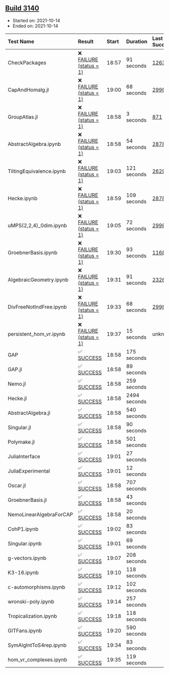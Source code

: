 ## [Build 3140](https://oscarci.mathematik.uni-kl.de/job/oscar-stable/3140/)

* Started on: 2021-10-14
* Ended on: 2021-10-14

| Test Name    | Result | Start | Duration | Last Success | First Failure |
|:-------------|:-------|:------|:---------|:-------------|:--------------|
| CheckPackages | ❌ [FAILURE (status = 1)](https://oscarci.mathematik.uni-kl.de/job/oscar-stable/3140/artifact/logs/build-3140/CheckPackages.log) | 18:57 | 91 seconds | [1263](https://oscarci.mathematik.uni-kl.de/job/oscar-stable/1263/) | [1264](https://oscarci.mathematik.uni-kl.de/job/oscar-stable/1264/) |
| CapAndHomalg.jl | ❌ [FAILURE (status = 1)](https://oscarci.mathematik.uni-kl.de/job/oscar-stable/3140/artifact/logs/build-3140/CapAndHomalg.jl.log) | 19:00 | 68 seconds | [2998](https://oscarci.mathematik.uni-kl.de/job/oscar-stable/2998/) | [2999](https://oscarci.mathematik.uni-kl.de/job/oscar-stable/2999/) |
| GroupAtlas.jl | ❌ [FAILURE (status = 1)](https://oscarci.mathematik.uni-kl.de/job/oscar-stable/3140/artifact/logs/build-3140/GroupAtlas.jl.log) | 18:58 | 3 seconds | [871](https://oscarci.mathematik.uni-kl.de/job/oscar-stable/871/) | [872](https://oscarci.mathematik.uni-kl.de/job/oscar-stable/872/) |
| AbstractAlgebra.ipynb | ❌ [FAILURE (status = 1)](https://oscarci.mathematik.uni-kl.de/job/oscar-stable/3140/artifact/logs/build-3140/AbstractAlgebra.ipynb.log) | 18:58 | 54 seconds | [2878](https://oscarci.mathematik.uni-kl.de/job/oscar-stable/2878/) | [2879](https://oscarci.mathematik.uni-kl.de/job/oscar-stable/2879/) |
| TiltingEquivalence.ipynb | ❌ [FAILURE (status = 1)](https://oscarci.mathematik.uni-kl.de/job/oscar-stable/3140/artifact/logs/build-3140/TiltingEquivalence.ipynb.log) | 19:03 | 121 seconds | [2629](https://oscarci.mathematik.uni-kl.de/job/oscar-stable/2629/) | [2630](https://oscarci.mathematik.uni-kl.de/job/oscar-stable/2630/) |
| Hecke.ipynb | ❌ [FAILURE (status = 1)](https://oscarci.mathematik.uni-kl.de/job/oscar-stable/3140/artifact/logs/build-3140/Hecke.ipynb.log) | 18:59 | 109 seconds | [2878](https://oscarci.mathematik.uni-kl.de/job/oscar-stable/2878/) | [2879](https://oscarci.mathematik.uni-kl.de/job/oscar-stable/2879/) |
| uMPS(2,2,4)_0dim.ipynb | ❌ [FAILURE (status = 1)](https://oscarci.mathematik.uni-kl.de/job/oscar-stable/3140/artifact/logs/build-3140/uMPS-2-2-4-_0dim.ipynb.log) | 19:05 | 72 seconds | [2998](https://oscarci.mathematik.uni-kl.de/job/oscar-stable/2998/) | [2999](https://oscarci.mathematik.uni-kl.de/job/oscar-stable/2999/) |
| GroebnerBasis.ipynb | ❌ [FAILURE (status = 1)](https://oscarci.mathematik.uni-kl.de/job/oscar-stable/3140/artifact/logs/build-3140/GroebnerBasis.ipynb.log) | 19:30 | 93 seconds | [1168](https://oscarci.mathematik.uni-kl.de/job/oscar-stable/1168/) | [1169](https://oscarci.mathematik.uni-kl.de/job/oscar-stable/1169/) |
| AlgebraicGeometry.ipynb | ❌ [FAILURE (status = 1)](https://oscarci.mathematik.uni-kl.de/job/oscar-stable/3140/artifact/logs/build-3140/AlgebraicGeometry.ipynb.log) | 19:31 | 91 seconds | [2326](https://oscarci.mathematik.uni-kl.de/job/oscar-stable/2326/) | [2327](https://oscarci.mathematik.uni-kl.de/job/oscar-stable/2327/) |
| DivFreeNotIndFree.ipynb | ❌ [FAILURE (status = 1)](https://oscarci.mathematik.uni-kl.de/job/oscar-stable/3140/artifact/logs/build-3140/DivFreeNotIndFree.ipynb.log) | 19:33 | 68 seconds | [2998](https://oscarci.mathematik.uni-kl.de/job/oscar-stable/2998/) | [2999](https://oscarci.mathematik.uni-kl.de/job/oscar-stable/2999/) |
| persistent_hom_vr.ipynb | ❌ [FAILURE (status = 1)](https://oscarci.mathematik.uni-kl.de/job/oscar-stable/3140/artifact/logs/build-3140/persistent_hom_vr.ipynb.log) | 19:37 | 15 seconds | unknown | unknown |
| GAP | ✅ [SUCCESS](https://oscarci.mathematik.uni-kl.de/job/oscar-stable/3140/artifact/logs/build-3140/GAP.log) | 18:58 | 175 seconds |  |  |
| GAP.jl | ✅ [SUCCESS](https://oscarci.mathematik.uni-kl.de/job/oscar-stable/3140/artifact/logs/build-3140/GAP.jl.log) | 18:58 | 89 seconds |  |  |
| Nemo.jl | ✅ [SUCCESS](https://oscarci.mathematik.uni-kl.de/job/oscar-stable/3140/artifact/logs/build-3140/Nemo.jl.log) | 18:58 | 259 seconds |  |  |
| Hecke.jl | ✅ [SUCCESS](https://oscarci.mathematik.uni-kl.de/job/oscar-stable/3140/artifact/logs/build-3140/Hecke.jl.log) | 18:58 | 2494 seconds |  |  |
| AbstractAlgebra.jl | ✅ [SUCCESS](https://oscarci.mathematik.uni-kl.de/job/oscar-stable/3140/artifact/logs/build-3140/AbstractAlgebra.jl.log) | 18:58 | 540 seconds |  |  |
| Singular.jl | ✅ [SUCCESS](https://oscarci.mathematik.uni-kl.de/job/oscar-stable/3140/artifact/logs/build-3140/Singular.jl.log) | 18:58 | 90 seconds |  |  |
| Polymake.jl | ✅ [SUCCESS](https://oscarci.mathematik.uni-kl.de/job/oscar-stable/3140/artifact/logs/build-3140/Polymake.jl.log) | 18:58 | 501 seconds |  |  |
| JuliaInterface | ✅ [SUCCESS](https://oscarci.mathematik.uni-kl.de/job/oscar-stable/3140/artifact/logs/build-3140/JuliaInterface.log) | 19:01 | 27 seconds |  |  |
| JuliaExperimental | ✅ [SUCCESS](https://oscarci.mathematik.uni-kl.de/job/oscar-stable/3140/artifact/logs/build-3140/JuliaExperimental.log) | 19:01 | 12 seconds |  |  |
| Oscar.jl | ✅ [SUCCESS](https://oscarci.mathematik.uni-kl.de/job/oscar-stable/3140/artifact/logs/build-3140/Oscar.jl.log) | 18:58 | 707 seconds |  |  |
| GroebnerBasis.jl | ✅ [SUCCESS](https://oscarci.mathematik.uni-kl.de/job/oscar-stable/3140/artifact/logs/build-3140/GroebnerBasis.jl.log) | 18:58 | 43 seconds |  |  |
| NemoLinearAlgebraForCAP | ✅ [SUCCESS](https://oscarci.mathematik.uni-kl.de/job/oscar-stable/3140/artifact/logs/build-3140/NemoLinearAlgebraForCAP.log) | 18:58 | 20 seconds |  |  |
| CohP1.ipynb | ✅ [SUCCESS](https://oscarci.mathematik.uni-kl.de/job/oscar-stable/3140/artifact/logs/build-3140/CohP1.ipynb.log) | 19:02 | 83 seconds |  |  |
| Singular.ipynb | ✅ [SUCCESS](https://oscarci.mathematik.uni-kl.de/job/oscar-stable/3140/artifact/logs/build-3140/Singular.ipynb.log) | 19:01 | 69 seconds |  |  |
| g-vectors.ipynb | ✅ [SUCCESS](https://oscarci.mathematik.uni-kl.de/job/oscar-stable/3140/artifact/logs/build-3140/g-vectors.ipynb.log) | 19:07 | 208 seconds |  |  |
| K3-16.ipynb | ✅ [SUCCESS](https://oscarci.mathematik.uni-kl.de/job/oscar-stable/3140/artifact/logs/build-3140/K3-16.ipynb.log) | 19:10 | 118 seconds |  |  |
| c-automorphisms.ipynb | ✅ [SUCCESS](https://oscarci.mathematik.uni-kl.de/job/oscar-stable/3140/artifact/logs/build-3140/c-automorphisms.ipynb.log) | 19:12 | 102 seconds |  |  |
| wronski-poly.ipynb | ✅ [SUCCESS](https://oscarci.mathematik.uni-kl.de/job/oscar-stable/3140/artifact/logs/build-3140/wronski-poly.ipynb.log) | 19:14 | 257 seconds |  |  |
| Tropicalization.ipynb | ✅ [SUCCESS](https://oscarci.mathematik.uni-kl.de/job/oscar-stable/3140/artifact/logs/build-3140/Tropicalization.ipynb.log) | 19:18 | 118 seconds |  |  |
| GITFans.ipynb | ✅ [SUCCESS](https://oscarci.mathematik.uni-kl.de/job/oscar-stable/3140/artifact/logs/build-3140/GITFans.ipynb.log) | 19:20 | 590 seconds |  |  |
| SymAlgIntToS4rep.ipynb | ✅ [SUCCESS](https://oscarci.mathematik.uni-kl.de/job/oscar-stable/3140/artifact/logs/build-3140/SymAlgIntToS4rep.ipynb.log) | 19:34 | 83 seconds |  |  |
| hom_vr_complexes.ipynb | ✅ [SUCCESS](https://oscarci.mathematik.uni-kl.de/job/oscar-stable/3140/artifact/logs/build-3140/hom_vr_complexes.ipynb.log) | 19:35 | 119 seconds |  |  |
